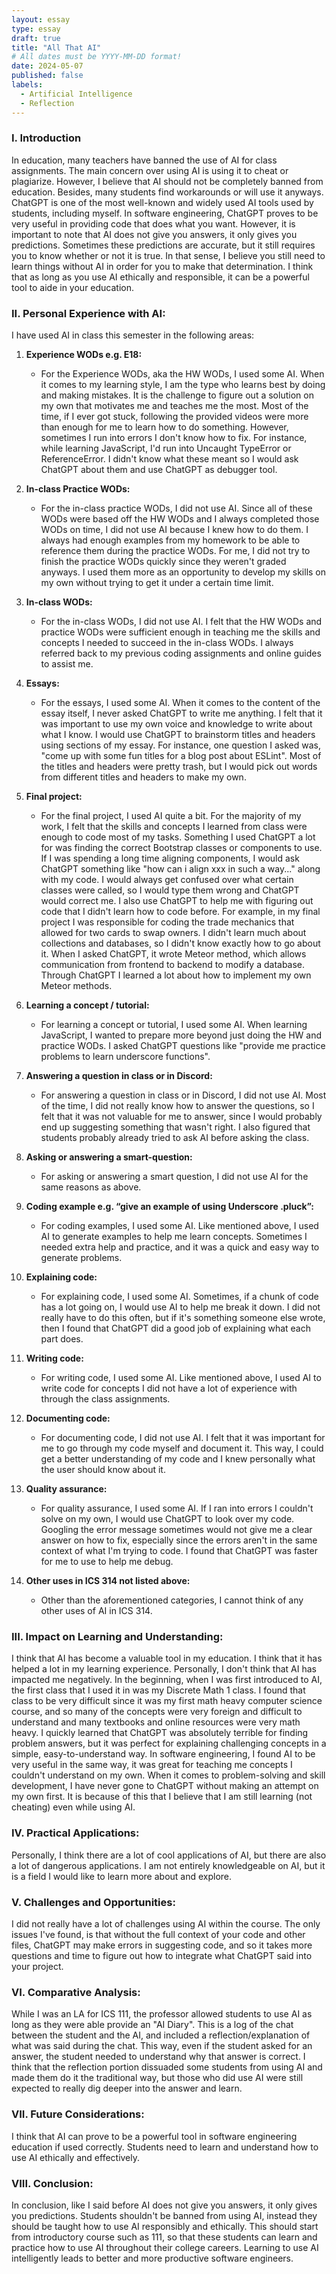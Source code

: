 ```yaml
---
layout: essay
type: essay
draft: true
title: "All That AI"
# All dates must be YYYY-MM-DD format!
date: 2024-05-07
published: false
labels:
  - Artificial Intelligence
  - Reflection
---
```

### I. Introduction
In education, many teachers have banned the use of AI for class assignments. The main concern over using AI is using it to cheat or plagiarize. However, I believe that AI should not be completely banned from education. Besides, many students find workarounds or will use it anyways. ChatGPT is one of the most well-known and widely used AI tools used by students, including myself. In software engineering, ChatGPT proves to be very useful in providing code that does what you want. However, it is important to note that AI does not give you answers, it only gives you predictions. Sometimes these predictions are accurate, but it still requires you to know whether or not it is true. In that sense, I believe you still need to learn things without AI in order for you to make that determination. I think that as long as you use AI ethically and responsible, it can be a powerful tool to aide in your education.

### II. Personal Experience with AI:
I have used AI in class this semester in the following areas:

1. **Experience WODs e.g. E18:**
    - For the Experience WODs, aka the HW WODs, I used some AI. When it comes to my learning style, I am the type who learns best by doing and making mistakes. It is the challenge to figure out a solution on my own that motivates me and teaches me the most. Most of the time, if I ever got stuck, following the provided videos were more than enough for me to learn how to do something. However, sometimes I run into errors I don't know how to fix. For instance, while learning JavaScript, I'd run into Uncaught TypeError or ReferenceError. I didn't know what these meant so I would ask ChatGPT about them and use ChatGPT as debugger tool.

2. **In-class Practice WODs:** 
    - For the in-class practice WODs, I did not use AI. Since all of these WODs were based off the HW WODs and I always completed those WODs on time, I did not use AI because I knew how to do them. I always had enough examples from my homework to be able to reference them during the practice WODs. For me, I did not try to finish the practice WODs quickly since they weren't graded anyways. I used them more as an opportunity to develop my skills on my own without trying to get it under a certain time limit.

3. **In-class WODs:**  
    - For the in-class WODs, I did not use AI. I felt that the HW WODs and practice WODs were sufficient enough in teaching me the skills and concepts I needed to succeed in the in-class WODs. I always referred back to my previous coding assignments and online guides to assist me. 

4. **Essays:**
    - For the essays, I used some AI. When it comes to the content of the essay itself, I never asked ChatGPT to write me anything. I felt that it was important to use my own voice and knowledge to write about what I know. I would use ChatGPT to brainstorm titles and headers using sections of my essay. For instance, one question I asked was, "come up with some fun titles for a blog post about ESLint". Most of the titles and headers were pretty trash, but I would pick out words from different titles and headers to make my own. 

5. **Final project:**
    - For the final project, I used AI quite a bit. For the majority of my work, I felt that the skills and concepts I learned from class were enough to code most of my tasks. Something I used ChatGPT a lot for was finding the correct Bootstrap classes or components to use. If I was spending a long time aligning components, I would ask ChatGPT something like "how can i align xxx in such a way..." along with my code. I would always get confused over what certain classes were called, so I would type them wrong and ChatGPT would correct me. I also use ChatGPT to help me with figuring out code that I didn't learn how to code before. For example, in my final project I was responsible for coding the trade mechanics that allowed for two cards to swap owners. I didn't learn much about collections and databases, so I didn't know exactly how to go about it. When I asked ChatGPT, it wrote Meteor method, which allows communication from frontend to backend to modify a database. Through ChatGPT I learned a lot about how to implement my own Meteor methods.

6. **Learning a concept / tutorial:**
    - For learning a concept or tutorial, I used some AI. When learning JavaScript, I wanted to prepare more beyond just doing the HW and practice WODs. I asked ChatGPT questions like "provide me practice problems to learn underscore functions".

7. **Answering a question in class or in Discord:**
    - For answering a question in class or in Discord, I did not use AI. Most of the time, I did not really know how to answer the questions, so I felt that it was not valuable for me to answer, since I would probably end up suggesting something that wasn't right. I also figured that students probably already tried to ask AI before asking the class.  

8. **Asking or answering a smart-question:**
    - For asking or answering a smart question, I did not use AI for the same reasons as above.

9. **Coding example e.g. “give an example of using Underscore .pluck”:**
    - For coding examples, I used some AI. Like mentioned above, I used AI to generate examples to help me learn concepts. Sometimes I needed extra help and practice, and it was a quick and easy way to generate problems. 

10. **Explaining code:**
    - For explaining code, I used some AI. Sometimes, if a chunk of code has a lot going on, I would use AI to help me break it down. I did not really have to do this often, but if it's something someone else wrote, then I found that ChatGPT did a good job of explaining what each part does.

11. **Writing code:**
    - For writing code, I used some AI. Like mentioned above, I used AI to write code for concepts I did not have a lot of experience with through the class assignments.

12. **Documenting code:**
    - For documenting code, I did not use AI. I felt that it was important for me to go through my code myself and document it. This way, I could get a better understanding of my code and I knew personally what the user should know about it. 

13. **Quality assurance:**
    - For quality assurance, I used some AI. If I ran into errors I couldn't solve on my own, I would use ChatGPT to look over my code. Googling the error message sometimes would not give me a clear answer on how to fix, especially since the errors aren't in the same context of what I'm trying to code. I found that ChatGPT was faster for me to use to help me debug.

14. **Other uses in ICS 314 not listed above:**
    - Other than the aforementioned categories, I cannot think of any other uses of AI in ICS 314.


### III. Impact on Learning and Understanding:
I think that AI has become a valuable tool in my education. I think that it has helped a lot in my learning experience. Personally, I don't think that AI has impacted me negatively. In the beginning, when I was first introduced to AI, the first class that I used it in was my Discrete Math 1 class. I found that class to be very difficult since it was my first math heavy computer science course, and so many of the concepts were very foreign and difficult to understand and many textbooks and online resources were very math heavy. I quickly learned that ChatGPT was absolutely terrible for finding problem answers, but it was perfect for explaining challenging concepts in a simple, easy-to-understand way. In software engineering, I found AI to be very useful in the same way, it was great for teaching me concepts I couldn't understand on my own. When it comes to problem-solving and skill development, I have never gone to ChatGPT without making an attempt on my own first. It is because of this that I believe that I am still learning (not cheating) even while using AI.

### IV. Practical Applications:
Personally, I think there are a lot of cool applications of AI, but there are also a lot of dangerous applications. I am not entirely knowledgeable on AI, but it is a field I would like to learn more about and explore. 

### V. Challenges and Opportunities:
I did not really have a lot of challenges using AI within the course. The only issues I've found, is that without the full context of your code and other files, ChatGPT may make errors in suggesting code, and so it takes more questions and time to figure out how to integrate what ChatGPT said into your project. 

### VI. Comparative Analysis:
While I was an LA for ICS 111, the professor allowed students to use AI as long as they were able provide an "AI Diary". This is a log of the chat between the student and the AI, and included a reflection/explanation of what was said during the chat. This way, even if the student asked for an answer, the student needed to understand why that answer is correct. I think that the reflection portion dissuaded some students from using AI and made them do it the traditional way, but those who did use AI were still expected to really dig deeper into the answer and learn.

### VII. Future Considerations:
I think that AI can prove to be a powerful tool in software engineering education if used correctly. Students need to learn and understand how to use AI ethically and effectively.

### VIII. Conclusion:
In conclusion, like I said before AI does not give you answers, it only gives you predictions. Students shouldn't be banned from using AI, instead they should be taught how to use AI responsibly and ethically. This should start from introductory course such as 111, so that these students can learn and practice how to use AI throughout their college careers. Learning to use AI intelligently leads to better and more productive software engineers.